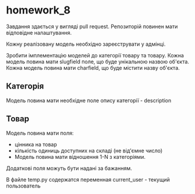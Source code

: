 # homework_8
Завдання здається у вигляді pull request.
Репозиторій повинен мати відповідне налаштування.

Кожну реалізовану модель необхідно зареєструвати у адмінці.

Зробити імплементацію моделей до категорії товару та товару.
Кожна модель повина мати slugfield поле, що буде унікальною назвою об'єкта.
Кожна модель повина мати charfield, що буде містити назву об'єкта.

<h2>Категорія</h2>
Модель повина мати необхідне поле опису категорії - description

<h2>Товар</h2>
Модель повина мати поля:

- цінника на товар
- кількість одиниць доступних на складі (не від'ємне число)
- Модель повина мати відношення 1-N з категоріями.

Додаткові поля можуть бути надані за бажанням.

В файле temp.py содержатся переменная current_user - текущий пользователь
